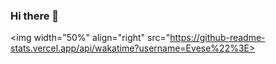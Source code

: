 ### Hi there 👋
<img width="50%" align="right" src="https://github-readme-stats.vercel.app/api/wakatime?username=Evese%22%3E>
<!--
**vm4321minus/vm4321minus** is a ✨ _special_ ✨ repository because its `README.md` (this file) appears on your GitHub profile.

Here are some ideas to get you started:

- 🔭 I’m currently working on ...
- 🌱 I’m currently learning ...
- 👯 I’m looking to collaborate on ...
- 🤔 I’m looking for help with ...
- 💬 Ask me about ...
- 📫 How to reach me: ...
- 😄 Pronouns: ...
- ⚡ Fun fact: ...
-->

